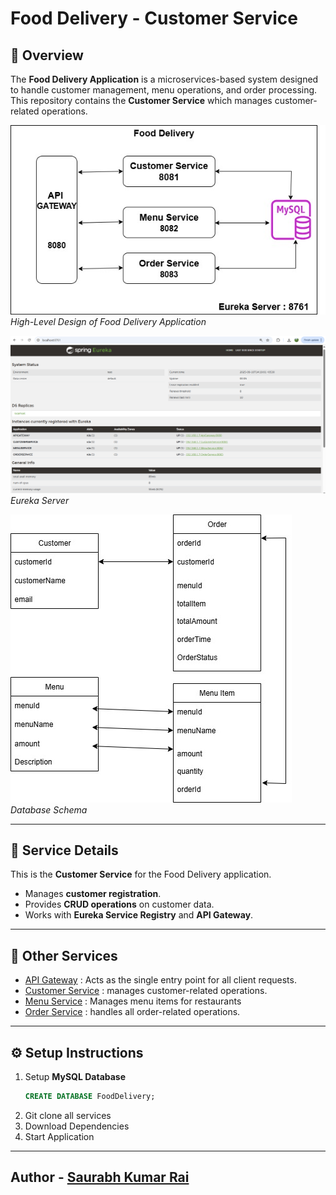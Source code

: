 # Food Delivery - Customer Service

## 📌 Overview
The **Food Delivery Application** is a microservices-based system designed to handle customer management, menu operations, and order processing.  
This repository contains the **Customer Service** which manages customer-related operations.

![HLD](FoodDelivery.jpg)  
*High-Level Design of Food Delivery Application*

![Eureka Server](EurekaServer.png)  
*Eureka Server*

![DB Schema](schema.jpg)  
*Database Schema*

---

## 🚀 Service Details
This is the **Customer Service** for the Food Delivery application.  
- Manages **customer registration**.  
- Provides **CRUD operations** on customer data.  
- Works with **Eureka Service Registry** and **API Gateway**. 
---

## 🔗 Other Services
- [API Gateway](https://github.com/saurabhkumarr99/FoodDelivery-ApiGateway)  : Acts as the single entry point for all client requests.
- [Customer Service](https://github.com/saurabhkumarr99/FoodDelivery-CustomerService) : manages customer-related operations.
- [Menu Service](https://github.com/saurabhkumarr99/FoodDelivery-MenuService)  :  Manages menu items for restaurants
- [Order Service](https://github.com/saurabhkumarr99/FoodDelivery-OrderService)  : handles all order-related operations.

---

## ⚙️ Setup Instructions
1. Setup **MySQL Database**  
   ```sql
   CREATE DATABASE FoodDelivery;
2. Git clone all services
3. Download Dependencies
4. Start Application

---
## Author - [Saurabh Kumar Rai](https://www.linkedin.com/in/saurabh-kumar-rai-36531a222/)
